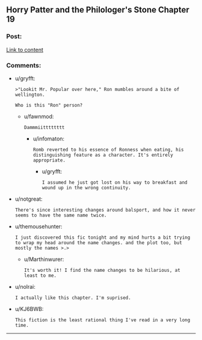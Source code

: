 ## Horry Patter and the Philologer's Stone Chapter 19

### Post:

[Link to content](https://www.fanfiction.net/s/12717474/23/Horry-Patter-and-the-Philologer-s-Stone)

### Comments:

- u/gryfft:
  ```
  >"Lookit Mr. Popular over here," Ron mumbles around a bite of wellington.

  Who is this "Ron" person?
  ```

  - u/fawnmod:
    ```
    Dammmiitttttttt
    ```

    - u/infomaton:
      ```
      Romb reverted to his essence of Ronness when eating, his distinguishing feature as a character. It's entirely appropriate.
      ```

      - u/gryfft:
        ```
        I assumed he just got lost on his way to breakfast and wound up in the wrong continuity.
        ```

- u/notgreat:
  ```
  There's since interesting changes around balsport, and how it never seems to have the same name twice.
  ```

- u/themousehunter:
  ```
  I just discovered this fic tonight and my mind hurts a bit trying to wrap my head around the name changes. and the plot too, but mostly the names >.>
  ```

  - u/Marthinwurer:
    ```
    It's worth it! I find the name changes to be hilarious, at least to me.
    ```

- u/nolrai:
  ```
  I actually like this chapter. I'm suprised.
  ```

- u/KJ6BWB:
  ```
  This fiction is the least rational thing I've read in a very long time.
  ```

---

